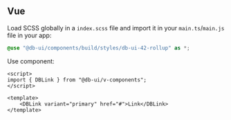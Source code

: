 ## Vue

Load SCSS globally in a `index.scss` file and import it in your `main.ts`/`main.js` file in your app:

```scss
@use "@db-ui/components/build/styles/db-ui-42-rollup" as *;
```

Use component:

```vue
<script>
import { DBLink } from "@db-ui/v-components";
</script>

<template>
	<DBLink variant="primary" href="#">Link</DBLink>
</template>
```
